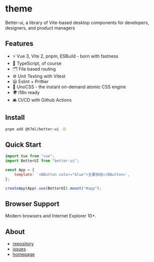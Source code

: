 # theme

Better-ui, a library of Vite-based desktop components for developers, designers, and product managers

## Features

- ⚡ Vue 3, Vite 2, pnpm, ESBuild - born with fastness
- 🦾 TypeScript, of course
- 🗂 File based routing
- ⚙️ Unit Testing with Vitest
- 😃 Eslint + Prittier
- 🎨 UnoCSS - the instant on-demand atomic CSS engine
- 🌍 I18n ready
- 🚘 CI/CD with Github Actions

## Install

```bash
pnpm add @h7ml/better-ui -D
```

## Quick Start

```js
import Vue from "vue";
import BetterUI from "better-ui";

const App = {
    template: `<BButton color="blue">主要按钮</BButton>`,
};

createApp(App).use(BetterUI).mount("#app");
```

## Browser Support

Modern browsers and Internet Explorer 10+.

## About
- [repository](https://github.com/h7ml/better-ui)
- [issues](https://github.com/h7ml/better-ui/issues)
- [homepage](https://better-ui.github.io)
